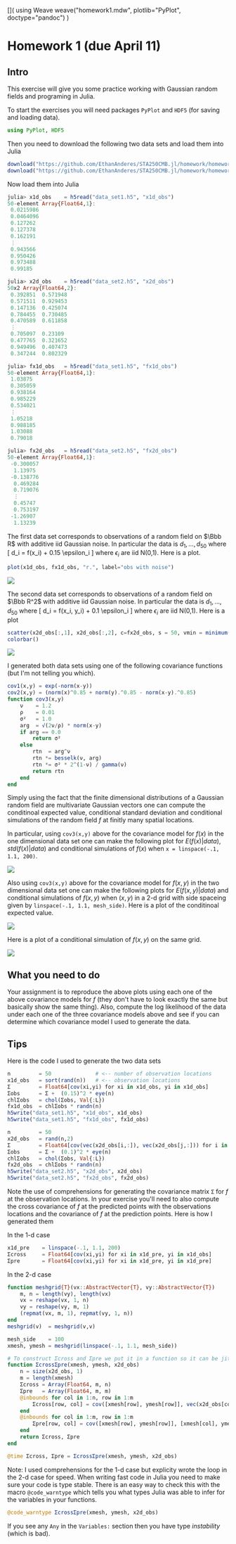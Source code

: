 
[](
using Weave
weave("homework1.mdw", plotlib="PyPlot", doctype="pandoc")
)

# Homework 1 (due April 11)


## Intro
This exercise will give you some practice working with Gaussian random fields and programing in Julia.

To start the exercises you will need packages `PyPlot` and `HDF5` (for saving and loading data).
````julia
using PyPlot, HDF5
````





Then you need to download the following two data sets and load them into Julia
```julia
download("https://github.com/EthanAnderes/STA250CMB.jl/homework/homework1/data_set1.h5")
download("https://github.com/EthanAnderes/STA250CMB.jl/homework/homework1/data_set2.h5")
```

Now load them into Julia
````julia
julia> x1d_obs    = h5read("data_set1.h5", "x1d_obs")
50-element Array{Float64,1}:
 0.0215986
 0.0464096
 0.127262
 0.127378
 0.162191
 ⋮        
 0.943566
 0.950426
 0.973488
 0.99185  

julia> x2d_obs    = h5read("data_set2.h5", "x2d_obs")
50x2 Array{Float64,2}:
 0.392851  0.571948
 0.571511  0.929453
 0.147136  0.425074
 0.784455  0.730485
 0.470589  0.611858
 ⋮                 
 0.705097  0.23109
 0.477765  0.321652
 0.949496  0.407473
 0.347244  0.802329

julia> fx1d_obs   = h5read("data_set1.h5", "fx1d_obs")
50-element Array{Float64,1}:
 1.03875
 0.305059
 0.938164
 0.985229
 0.534021
 ⋮       
 1.05218
 0.988185
 1.03088
 0.79018

julia> fx2d_obs   = h5read("data_set2.h5", "fx2d_obs")
50-element Array{Float64,1}:
 -0.300057
  1.13975
 -0.138776
  0.469284
  0.719076
  ⋮       
  0.45747
  0.753197
 -1.26907
  1.13239

````





The first data set corresponds to observations of a random field on $\Bbb R$ with additive iid Gaussian noise.
In particular the data is $d_1,\ldots, d_{50}$ where
\[
d_i = f(x_i) + 0.15 \epsilon_i
\]
where $\epsilon_i$ are iid N(0,1). Here is a plot.

````julia
plot(x1d_obs, fx1d_obs, "r.", label="obs with noise")
````


![](figures/homework1_3_1.png)



The second data set corresponds to observations of a random field on $\Bbb R^2$ with additive iid Gaussian noise.
In particular the data is $d_1,\ldots, d_{50}$ where
\[
d_i = f(x_i, y_i) + 0.1 \epsilon_i
\]
where $\epsilon_i$ are iid N(0,1). Here is a plot

````julia
scatter(x2d_obs[:,1], x2d_obs[:,2], c=fx2d_obs, s = 50, vmin = minimum(fx2d_obs), vmax = maximum(fx2d_obs))
colorbar()
````


![](figures/homework1_4_1.png)




I generated both data sets using one of the following covariance functions (but I'm not telling you which).
````julia
cov1(x,y) = exp(-norm(x-y))
cov2(x,y) = (norm(x)^0.85 + norm(y).^0.85 - norm(x-y).^0.85)
function cov3(x,y)
	ν    = 1.2
	ρ    = 0.01
	σ²   = 1.0
	arg  = √(2ν/ρ) * norm(x-y)
	if arg == 0.0
		return σ²
	else
		rtn  = arg^ν
		rtn *= besselk(ν, arg)
		rtn *= σ² * 2^(1-ν) / gamma(ν)
		return rtn
	end
end
````





Simply using the fact that the finite dimensional distributions of a Gaussian random field are multivariate Gaussian vectors
one can compute the conditinoal expected value, conditional standard deviation and conditional simulations of the random field $f$
at finitly many spatial locations.

In particular, using `cov3(x,y)` above for the covariance model for $f(x)$ in the one dimensional data set one can
make the following plot for $E(f(x)|data)$, $std(f(x)|data)$ and conditional simulations of $f(x)$ when `x = linspace(-.1, 1.1, 200)`.


![](figures/homework1_6_1.png)




Also using `cov3(x,y)` above for the covariance model for $f(x,y)$ in the two dimensional data set one can
make the following plots for $E(f(x,y)|data)$ and conditional simulations of $f(x,y)$ when
 $(x,y)$ in a 2-d grid with side spaceing given by `linspace(-.1, 1.1, mesh_side)`. Here is a plot of the conditinoal expected value.


![](figures/homework1_7_1.png)



Here is a plot of a conditional simulation of $f(x,y)$ on the same grid.

![](figures/homework1_8_1.png)





## What you need to do

Your assignment is to reproduce the above plots using each one of the above covariance models for $f$ (they don't have to look exactly the same but basically show the same thing). Also, compute the log likelihood of the data under each one of the three covariance models above and see if you can determine which covariance model I used to generate the data.

## Tips

Here is the code I used to generate the two data sets

```julia
n         = 50              # <-- number of observation locations
x1d_obs   = sort(rand(n))   # <-- observation locations
Σ         = Float64[cov(xi,yi) for xi in x1d_obs, yi in x1d_obs]
Σobs      = Σ +  (0.15)^2 * eye(n)
chlΣobs   = chol(Σobs, Val{:L})
fx1d_obs  = chlΣobs * randn(n)
h5write("data_set1.h5", "x1d_obs", x1d_obs)
h5write("data_set1.h5", "fx1d_obs", fx1d_obs)
```


```julia
n         = 50
x2d_obs   = rand(n,2)
Σ         = Float64[cov(vec(x2d_obs[i,:]), vec(x2d_obs[j,:])) for i in 1:n, j in 1:n]
Σobs      = Σ +  (0.1)^2 * eye(n)
chlΣobs   = chol(Σobs, Val{:L})
fx2d_obs  = chlΣobs * randn(n)
h5write("data_set2.h5", "x2d_obs", x2d_obs)
h5write("data_set2.h5", "fx2d_obs", fx2d_obs)
```


Note the use of comprehensions for generating the covariance matrix `Σ` for $f$ at the observation locations.
In your exercise you'll need to also compute the cross covariance of $f$ at the predicted points with the observations locations
and the covariance of $f$ at the prediction points. Here is how I generated them

In the 1-d case
```julia
x1d_pre    = linspace(-.1, 1.1, 200)
Σcross     = Float64[cov(xi,yi) for xi in x1d_pre, yi in x1d_obs]
Σpre       = Float64[cov(xi,yi) for xi in x1d_pre, yi in x1d_pre]
```

In the 2-d case
```julia
function meshgrid{T}(vx::AbstractVector{T}, vy::AbstractVector{T})
    m, n = length(vy), length(vx)
    vx = reshape(vx, 1, n)
    vy = reshape(vy, m, 1)
    (repmat(vx, m, 1), repmat(vy, 1, n))
end
meshgrid(v)  = meshgrid(v,v)

mesh_side    = 100
xmesh, ymesh = meshgrid(linspace(-.1, 1.1, mesh_side))

# To construct Σcross and Σpre we put it in a function so it can be jit compiled
function ΣcrossΣpre(xmesh, ymesh, x2d_obs)
	n = size(x2d_obs, 1)
	m = length(xmesh)
	Σcross = Array(Float64, m, n)
	Σpre   = Array(Float64, m, m)
	@inbounds for col in 1:n, row in 1:m
		Σcross[row, col] = cov([xmesh[row], ymesh[row]], vec(x2d_obs[col,:]))
	end
	@inbounds for col in 1:m, row in 1:m
		Σpre[row, col] = cov([xmesh[row], ymesh[row]], [xmesh[col], ymesh[col]])
	end
	return Σcross, Σpre
end

@time Σcross, Σpre = ΣcrossΣpre(xmesh, ymesh, x2d_obs)

```

Note: I used comprehensions for the 1-d case but explicity wrote the loop in the 2-d case for speed.
When writing fast code in Julia you need to make sure your code is type stable. There is an easy way to check this
with the macro `@code_warntype` which tells you what types Julia was able to infer for the variables in your functions.

```julia
@code_warntype ΣcrossΣpre(xmesh, ymesh, x2d_obs)
```

 If you see any `Any` in the `Variables:` section then you have type *instability* (which is bad).

